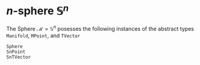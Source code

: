 # $n$-sphere $\mathbb S^n$
The Sphere $\mathcal M = \mathbb S^n$ posesses the following instances of the
abstract types `Manifold`, `MPoint`, and `TVector`
```@docs
Sphere
SnPoint
SnTVector
```

